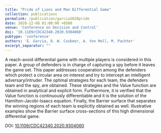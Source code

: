 ```yaml
---
title: "Pride of Lions and Man Differential Game"
collection: publications
permalink: /publication/garcia2020pride
date: 2020-12-08 01:00:00 +0500
venue: 'Conference on Decision and Control'
doi: '10.1109/CDC42340.2020.9304060'
pubtype: 'conference'
authors: 'E. Garcia, D. W. Casbeer, A. Von Moll, M. Pachter'
excerpt_separator: ""
---
```

A reach-avoid differential game with multiple players is considered in this paper. A group of defenders is in charge of capturing a spy before it leaves the game set. This paper addresses cooperation among the defenders which protect a circular area on interest and try to intercept an intelligent adversary/intruder. The optimal strategies for each team, the defenders team and the spy, are obtained. These strategies and the Value function are obtained in analytical and explicit form. Furthermore, it is verified that the Value function is continuously differentiable and it is the solution of the Hamilton-Jacobi-Isaacs equation. Finally, the Barrier surface that separates the winning regions of each team is explicitly obtained as well. Illustrative examples show the Barrier surface cross-sections of this high dimensional differential game.


DOI: [10.1109/CDC42340.2020.9304060](https://doi.org/10.1109/CDC42340.2020.9304060)